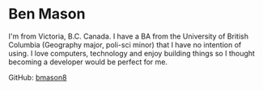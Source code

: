 # Ben Mason

I'm from Victoria, B.C. Canada. I have a BA from the University of British Columbia (Geography major, poli-sci minor) that I have no intention of using. I love computers, technology and enjoy building things so I thought becoming a developer would be perfect for me.

GitHub: [bmason8](https://github.com/bmason8)
 